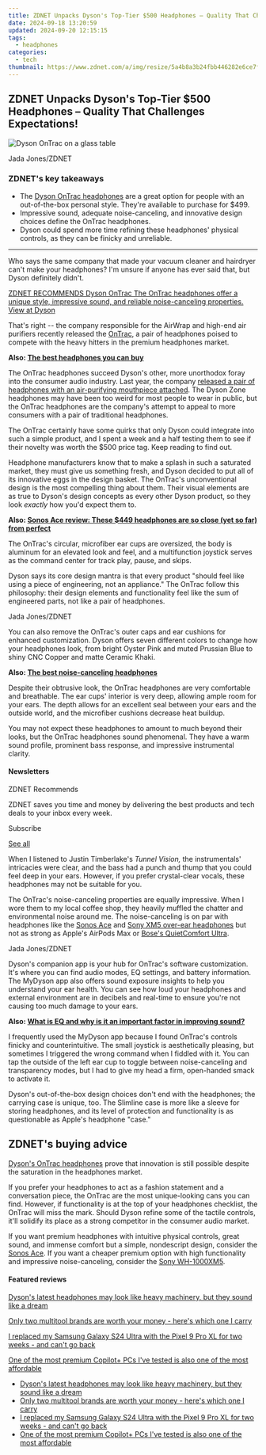 ```yaml
---
title: ZDNET Unpacks Dyson's Top-Tier $500 Headphones – Quality That Challenges Expectations!
date: 2024-09-18 13:20:59
updated: 2024-09-20 12:15:15
tags:
  - headphones
categories:
  - tech
thumbnail: https://www.zdnet.com/a/img/resize/5a4b8a3b24fbb446282e6ce7fa80a6a378391802/2024/08/22/641a3b5b-6746-4ae6-96ef-b2dfa53136a6/ontrac-3.jpg?width=278&height=156&fit=crop&auto=webp
---
```


## ZDNET Unpacks Dyson's Top-Tier $500 Headphones – Quality That Challenges Expectations!

![Dyson OnTrac on a glass table](https://www.zdnet.com/a/img/resize/bc9ed5c261980f98010653a2c94718bb6e364d2a/2024/08/22/04f54e6b-f2e8-4fb5-879d-11d3b74ae63a/ontrac-8.jpg?auto=webp&width=1280)

Jada Jones/ZDNET

### ZDNET's key takeaways

* The [Dyson OnTrac headphones](https://click.linksynergy.com/deeplink?id=IokOf8qagZo&mid=36310&u1=zd-%5F%5FCOM%5FCLICK%5FID%5F%5F-dtp&murl=https%3A%2F%2Fwww.dyson.com%2Fheadphones%2Fontrac%2Fcnc-copper) are a great option for people with an out-of-the-box personal style. They're available to purchase for $499.
* Impressive sound, adequate noise-canceling, and innovative design choices define the OnTrac headphones.
* Dyson could spend more time refining these headphones' physical controls, as they can be finicky and unreliable.

---

Who says the same company that made your vacuum cleaner and hairdryer can't make your headphones? I'm unsure if anyone has ever said that, but Dyson definitely didn't. 

[ZDNET RECOMMENDS Dyson OnTrac The OnTrac headphones offer a unique style, impressive sound, and reliable noise-canceling properties. View at Dyson](https://click.linksynergy.com/deeplink?id=IokOf8qagZo&mid=36310&u1=zd-%5F%5FCOM%5FCLICK%5FID%5F%5F-dtp&murl=https%3A%2F%2Fwww.dyson.com%2Fheadphones%2Fontrac%2Fcnc-copper)

That's right -- the company responsible for the AirWrap and high-end air purifiers recently released the [OnTrac](https://click.linksynergy.com/deeplink?id=IokOf8qagZo&mid=36310&u1=zd-%5F%5FCOM%5FCLICK%5FID%5F%5F-dtp&murl=https%3A%2F%2Fwww.dyson.com%2Fheadphones%2Fontrac%2Fcnc-copper), a pair of headphones poised to compete with the heavy hitters in the premium headphones market.

**Also: [The best headphones you can buy](https://www.zdnet.com/article/best-headphones/)**

The OnTrac headphones succeed Dyson's other, more unorthodox foray into the consumer audio industry. Last year, the company [released a pair of headphones with an air-purifying mouthpiece attached](https://www.zdnet.com/article/dysons-new-air-purifying-noise-cancelling-headphones-have-a-launch-date-and-a-hefty-price-tag/). The Dyson Zone headphones may have been too weird for most people to wear in public, but the OnTrac headphones are the company's attempt to appeal to more consumers with a pair of traditional headphones.

The OnTrac certainly have some quirks that only Dyson could integrate into such a simple product, and I spent a week and a half testing them to see if their novelty was worth the $500 price tag. Keep reading to find out.

Headphone manufacturers know that to make a splash in such a saturated market, they must give us something fresh, and Dyson decided to put all of its innovative eggs in the design basket. The OnTrac's unconventional design is the most compelling thing about them. Their visual elements are as true to Dyson's design concepts as every other Dyson product, so they look _exactly_ how you'd expect them to.

**Also: [Sonos Ace review: These $449 headphones are so close (yet so far) from perfect](https://www.zdnet.com/article/sonos-ace-review/)**

The OnTrac's circular, microfiber ear cups are oversized, the body is aluminum for an elevated look and feel, and a multifunction joystick serves as the command center for track play, pause, and skips.

Dyson says its core design mantra is that every product "should feel like using a piece of engineering, not an appliance." The OnTrac follow this philosophy: their design elements and functionality feel like the sum of engineered parts, not like a pair of headphones.

Jada Jones/ZDNET

You can also remove the OnTrac's outer caps and ear cushions for enhanced customization. Dyson offers seven different colors to change how your headphones look, from bright Oyster Pink and muted Prussian Blue to shiny CNC Copper and matte Ceramic Khaki.

**Also: [The best noise-canceling headphones](https://www.zdnet.com/article/best-noise-canceling-headphones/)**

Despite their obtrusive look, the OnTrac headphones are very comfortable and breathable. The ear cups' interior is very deep, allowing ample room for your ears. The depth allows for an excellent seal between your ears and the outside world, and the microfiber cushions decrease heat buildup.

You may not expect these headphones to amount to much beyond their looks, but the OnTrac headphones sound phenomenal. They have a warm sound profile, prominent bass response, and impressive instrumental clarity. 

#### Newsletters

ZDNET Recommends

ZDNET saves you time and money by delivering the best products and tech deals to your inbox every week.

 Subscribe

[See all](https://www.zdnet.com/newsletters/)

When I listened to Justin Timberlake's _Tunnel Vision,_ the instrumentals' intricacies were clear, and the bass had a punch and thump that you could feel deep in your ears. However, if you prefer crystal-clear vocals, these headphones may not be suitable for you.

The OnTrac's noise-canceling properties are equally impressive. When I wore them to my local coffee shop, they heavily muffled the chatter and environmental noise around me. The noise-canceling is on par with headphones like the [Sonos Ace](https://www.zdnet.com/article/sonos-ace-review/) and [Sony XM5 over-ear headphones](https://www.zdnet.com/article/sony-wh-1000xm5-wireless-noise-canceling-headphones-review/) but not as strong as Apple's AirPods Max or [Bose's QuietComfort Ultra](https://www.zdnet.com/article/bose-quietcomfort-ultra-headphones-review/). 

Jada Jones/ZDNET

Dyson's companion app is your hub for OnTrac's software customization. It's where you can find audio modes, EQ settings, and battery information. The MyDyson app also offers sound exposure insights to help you understand your ear health. You can see how loud your headphones and external environment are in decibels and real-time to ensure you're not causing too much damage to your ears.

**Also: [What is EQ and why is it an important factor in improving sound?](https://www.zdnet.com/article/what-is-eq-and-why-is-it-an-important-factor-in-improving-sound/)**

I frequently used the MyDyson app because I found OnTrac's controls finicky and counterintuitive. The small joystick is aesthetically pleasing, but sometimes I triggered the wrong command when I fiddled with it. You can tap the outside of the left ear cup to toggle between noise-canceling and transparency modes, but I had to give my head a firm, open-handed smack to activate it.

Dyson's out-of-the-box design choices don't end with the headphones; the carrying case is unique, too. The Slimline case is more like a sleeve for storing headphones, and its level of protection and functionality is as questionable as Apple's headphone "case." 

## ZDNET's buying advice

[Dyson's OnTrac headphones](https://click.linksynergy.com/deeplink?id=IokOf8qagZo&mid=36310&u1=zd-%5F%5FCOM%5FCLICK%5FID%5F%5F-dtp&murl=https%3A%2F%2Fwww.dyson.com%2Fheadphones%2Fontrac%2Fcnc-copper) prove that innovation is still possible despite the saturation in the headphones market. 

If you prefer your headphones to act as a fashion statement and a conversation piece, the OnTrac are the most unique-looking cans you can find. However, if functionality is at the top of your headphones checklist, the OnTrac will miss the mark. Should Dyson refine some of the tactile controls, it'll solidify its place as a strong competitor in the consumer audio market. 

If you want premium headphones with intuitive physical controls, great sound, and immense comfort but a simple, nondescript design, consider the [Sonos Ace](https://buy.geni.us/Proxy.ashx?TSID=368250&GR%5FURL=https%3A%2F%2Fwww.amazon.com%2FSonos-Ace-Wireless-Headphones-Cancellation%2Fdp%2FB0CYHGTMNH%3Ftag%3Dzd-buy-button-20%26ascsubtag%3D%5F%5FCOM%5FCLICK%5FID%5F%5F%7Ce9607211-78b1-4ea1-ac42-bbf0f1db1ff7%7Cdtp&dtb=1). If you want a cheaper premium option with high functionality and impressive noise-canceling, consider the [Sony WH-1000XM5](https://buy.geni.us/Proxy.ashx?TSID=368250&GR%5FURL=https%3A%2F%2Fwww.amazon.com%2FSony-WH-1000XM5-Headphones-Hands-Free-WH1000XM5%2Fdp%2FB0BXYCS74H%3Ftag%3Dzd-buy-button-20%26ascsubtag%3D%5F%5FCOM%5FCLICK%5FID%5F%5F%7Ce9607211-78b1-4ea1-ac42-bbf0f1db1ff7%7Cdtp&dtb=1). 

#### Featured reviews

[Dyson's latest headphones may look like heavy machinery, but they sound like a dream](https://www.zdnet.com/article/i-tested-dysons-500-flagship-headphones-and-theyre-more-competitive-than-expected/ "Dyson's latest headphones may look like heavy machinery, but they sound like a dream")

[Only two multitool brands are worth your money - here's which one I carry](https://www.zdnet.com/article/only-two-multitool-brands-are-worth-your-money-heres-which-one-i-carry/ "Only two multitool brands are worth your money - here's which one I carry")

[I replaced my Samsung Galaxy S24 Ultra with the Pixel 9 Pro XL for two weeks - and can't go back](https://www.zdnet.com/article/i-replaced-my-samsung-galaxy-s24-ultra-with-the-pixel-9-pro-xl-for-two-weeks-and-cant-go-back/ "I replaced my Samsung Galaxy S24 Ultra with the Pixel 9 Pro XL for two weeks - and can't go back")

[One of the most premium Copilot+ PCs I've tested is also one of the most affordable](https://www.zdnet.com/article/one-of-the-most-premium-copilot-pcs-ive-tested-is-also-one-of-the-most-affordable/ "One of the most premium Copilot+ PCs I've tested is also one of the most affordable")

* [Dyson's latest headphones may look like heavy machinery, but they sound like a dream](https://www.zdnet.com/article/i-tested-dysons-500-flagship-headphones-and-theyre-more-competitive-than-expected/ "Dyson's latest headphones may look like heavy machinery, but they sound like a dream")
* [Only two multitool brands are worth your money - here's which one I carry](https://www.zdnet.com/article/only-two-multitool-brands-are-worth-your-money-heres-which-one-i-carry/ "Only two multitool brands are worth your money - here's which one I carry")
* [I replaced my Samsung Galaxy S24 Ultra with the Pixel 9 Pro XL for two weeks - and can't go back](https://www.zdnet.com/article/i-replaced-my-samsung-galaxy-s24-ultra-with-the-pixel-9-pro-xl-for-two-weeks-and-cant-go-back/ "I replaced my Samsung Galaxy S24 Ultra with the Pixel 9 Pro XL for two weeks - and can't go back")
* [One of the most premium Copilot+ PCs I've tested is also one of the most affordable](https://www.zdnet.com/article/one-of-the-most-premium-copilot-pcs-ive-tested-is-also-one-of-the-most-affordable/ "One of the most premium Copilot+ PCs I've tested is also one of the most affordable")

<ins class="adsbygoogle"
     style="display:block"
     data-ad-format="autorelaxed"
     data-ad-client="ca-pub-7571918770474297"
     data-ad-slot="1223367746"></ins>



<ins class="adsbygoogle"
     style="display:block"
     data-ad-client="ca-pub-7571918770474297"
     data-ad-slot="8358498916"
     data-ad-format="auto"
     data-full-width-responsive="true"></ins>

